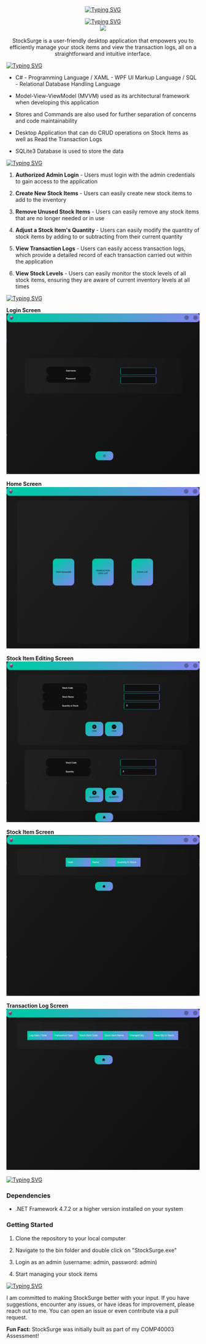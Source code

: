 <div align="center">
  <a href="https://git.io/typing-svg">
    <img src="https://readme-typing-svg.demolab.com?font=Fira+Code&size=40&weight=700&pause=10&color=3370F7FF&background=AE49FF00&center=true&vCenter=true&repeat=false&random=false&width=435&lines=StockSurge" alt="Typing SVG" />
  </a>
</div>

<p align="center">
  <a href="https://git.io/typing-svg">
    <img src="https://readme-typing-svg.demolab.com?font=Fira+Code&weight=700&pause=10&color=3370F7FF&background=AE49FF00&center=true&vCenter=true&repeat=false&random=false&width=435&lines=Dev+Tools" alt="Typing SVG" />
  </a>
  <br>
  <a href="https://skillicons.dev">
      <img src="https://skillicons.dev/icons?i=cs,sqlite" />
  </a>
</p>

<p align="center">StockSurge is a user-friendly desktop application that empowers you to efficiently manage your stock items and view the transaction logs, all on a straightforward and intuitive interface.</p>

<div>
  <a href="https://git.io/typing-svg">
    <img src="https://readme-typing-svg.demolab.com?font=Fira+Code&weight=700&pause=10&color=3370F7FF&background=AE49FF00&center=false&vCenter=true&repeat=false&random=false&width=435&lines=Technical+Info" alt="Typing SVG" />
  </a>
</div>

- C# - Programming Language / XAML - WPF UI Markup Language / SQL - Relational Database Handling Language


- Model-View-ViewModel (MVVM) used as its architectural framework when developing this application


- Stores and Commands are also used for further separation of concerns and code maintainability


- Desktop Application that can do CRUD operations on Stock Items as well as Read the Transaction Logs


- SQLite3 Database is used to store the data

<div>
  <a href="https://git.io/typing-svg">
    <img src="https://readme-typing-svg.demolab.com?font=Fira+Code&weight=700&pause=10&color=3370F7FF&background=AE49FF00&center=false&vCenter=true&repeat=false&random=false&width=435&lines=Features" alt="Typing SVG" />
  </a>
</div>

1. **Authorized Admin Login** - Users must login with the admin credentials to gain access to the application


2. **Create New Stock Items** - Users can easily create new stock items to add to the inventory


3. **Remove Unused Stock Items** - Users can easily remove any stock items that are no longer needed or in use


4. **Adjust a Stock Item's Quantity** - Users can easily modify the quantity of stock items by adding to or subtracting from their current quantity


5. **View Transaction Logs** - Users can easily access transaction logs, which provide a detailed record of each transaction carried out within the application


6. **View Stock Levels** - Users can easily monitor the stock levels of all stock items, ensuring they are aware of current inventory levels at all times

<div>
  <a href="https://git.io/typing-svg">
    <img src="https://readme-typing-svg.demolab.com?font=Fira+Code&weight=700&pause=10&color=3370F7FF&background=AE49FF00&center=false&vCenter=true&repeat=false&random=false&width=435&lines=Previews" alt="Typing SVG" />
  </a>
</div>

**Login Screen**
![Login Screen](StockSurge/Assets/Images/Previews/login_screen.png)

**Home Screen**
![Home Screen](StockSurge/Assets/Images/Previews/home_screen.png)

**Stock Item Editing Screen**
![Stock Item Editing Screen](StockSurge/Assets/Images/Previews/stock_item_editing_screen.png)

**Stock Item Screen**
![Stock Item Screen](StockSurge/Assets/Images/Previews/stock_item_screen.png)

**Transaction Log Screen**
![Transaction Log Screen](StockSurge/Assets/Images/Previews/transaction_log_screen.png)

<div>
  <a href="https://git.io/typing-svg">
    <img src="https://readme-typing-svg.demolab.com?font=Fira+Code&weight=700&pause=10&color=3370F7FF&background=AE49FF00&center=false&vCenter=true&repeat=false&random=false&width=435&lines=Installation" alt="Typing SVG" />
  </a>
</div>

### Dependencies

- .NET Framework 4.7.2 or a higher version installed on your system

### Getting Started

1. Clone the repository to your local computer


2. Navigate to the bin folder and double click on "StockSurge.exe"


3. Login as an admin (username: admin, password: admin)


4. Start managing your stock items

<div>
  <a href="https://git.io/typing-svg">
    <img src="https://readme-typing-svg.demolab.com?font=Fira+Code&weight=700&pause=10&color=3370F7FF&background=AE49FF00&center=false&vCenter=true&repeat=false&random=false&width=435&lines=I+Value+Your+Feedback!" alt="Typing SVG" />
  </a>
</div>

I am committed to making StockSurge better with your input. If you have suggestions, encounter any issues, or have ideas for improvement, please reach out to me. You can open an issue or even contribute via a pull request.

**Fun Fact:** StockSurge was initially built as part of my COMP40003 Assessment!
